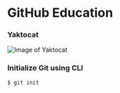 # GitHub Education
### Yaktocat
![Image of Yaktocat](https://octodex.github.com/images/yaktocat.png)
### Initialize Git using CLI
```
$ git init
```
